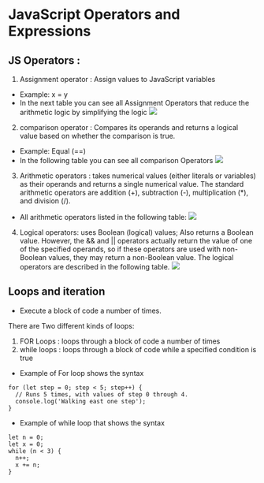 # JavaScript Operators and Expressions

## JS Operators :


1. Assignment operator : Assign values to JavaScript variables 
 * Example:  	x = y	 
 * In the next table you can see all Assignment Operators that reduce the arithmetic logic by simplifying the logic
![](https://i.pinimg.com/originals/d3/e3/77/d3e3778c3e15d5dc6e194f051856752a.png)
2. comparison operator : Compares its operands and returns a logical value based on whether the comparison is true. 
* Example: Equal (==) 
* In the following table you can see all comparison Operators 
![](https://computerhindinotes.com/wp-content/uploads/2018/06/comparison-operator-1.jpg)
3. Arithmetic operators : takes numerical values (either literals or variables) as their operands and returns a single numerical value. The standard arithmetic operators are addition (+), subtraction (-), multiplication (*), and division (/).
* All arithmetic operators listed in the following table:
![](https://www.devopsschool.com/blog/wp-content/uploads/2020/07/JavaScript-Arithmatic-Operators.png)
4. Logical operators: uses Boolean (logical) values; Also returns a Boolean value. However, the && and || operators actually return the value of one of the specified operands, so if these operators are used with non-Boolean values, they may return a non-Boolean value. The logical operators are described in the following table.
![](https://www.devopsschool.com/blog/wp-content/uploads/2020/07/JavaScript-Logical-Operator.png)

## Loops and iteration

 * Execute a block of code a number of times.

 There are Two different kinds of loops:
 1. FOR Loops : loops through a block of code a number of times
 2. while loops :  loops through a block of code while a specified condition is true

 
 * Example of For loop shows the syntax 

```
for (let step = 0; step < 5; step++) {
  // Runs 5 times, with values of step 0 through 4.
  console.log('Walking east one step');
}
```

* Example of while loop that shows the syntax 

```
let n = 0;
let x = 0;
while (n < 3) {
  n++;
  x += n;
}

```

